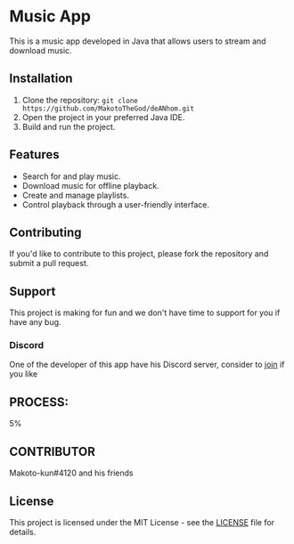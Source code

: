 # Music App

This is a music app developed in Java that allows users to stream and download music.

## Installation

1. Clone the repository: `git clone https://github.com/MakotoTheGod/deANhom.git`
2. Open the project in your preferred Java IDE.
3. Build and run the project.

## Features

- Search for and play music.
- Download music for offline playback.
- Create and manage playlists.
- Control playback through a user-friendly interface.

## Contributing

If you'd like to contribute to this project, please fork the repository and submit a pull request. 

## Support

This project is making for fun and we don't have time to support for you if have any bug.

### Discord

One of the developer of this app have his Discord server, consider to [join](https://discord.gg/wbw) if you like 

## PROCESS:

5%

## CONTRIBUTOR 

Makoto-kun#4120 and his friends 

## License

This project is licensed under the MIT License - see the [LICENSE](LICENSE) file for details.
